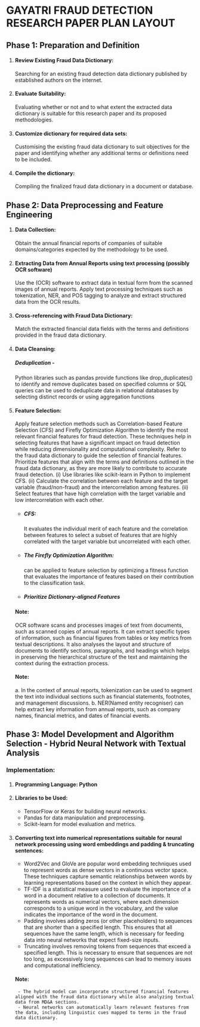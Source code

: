 <h1>GAYATRI FRAUD DETECTION RESEARCH PAPER PLAN LAYOUT</h1>

## Phase 1: Preparation and Definition

1. #### Review Existing Fraud Data Dictionary:
   Searching for an existing fraud detection data dictionary published by established authors on the internet.
2. #### Evaluate Suitability:
   Evaluating whether or not and to what extent the extracted data dictionary is suitable for this research paper and its proposed methodologies.
3. #### Customize dictionary for required data sets:
   Customising the existing fraud data dictionary to suit objectives for the paper and identifying whether any additional terms or definitions need to be included.
4. #### Compile the dictionary:
   Compiling the finalized fraud data dictionary in a document or
   database.

## Phase 2: Data Preprocessing and Feature Engineering

1.  #### Data Collection:
    Obtain the annual financial reports of companies of suitable domains/categories expected by the methodology to be used.
2.  #### Extracting Data from Annual Reports using text processing (possibly OCR software)
    Use the (OCR) software to extract data in textual form from the scanned images of annual reports. Apply text processing techniques such as tokenization, NER,
    and POS tagging to analyze and extract structured data from the
    OCR results.
3.  #### Cross-referencing with Fraud Data Dictionary:
    Match the extracted financial data fields with the terms and definitions provided in the fraud data dictionary.
4.  #### Data Cleansing:
    ##### Deduplication -
    Python libraries such as pandas provide functions like drop_duplicates() to identify and remove duplicates based on specified columns or SQL queries can be used to deduplicate data in relational databases by selecting distinct records or using aggregation functions
5.  #### Feature Selection:

    Apply feature selection methods such as Correlation-based
    Feature Selection (CFS) and Firefly Optimization Algorithm to identify the most
    relevant financial features for fraud detection. These techniques help in selecting
    features that have a significant impact on fraud detection while reducing dimensionality and computational complexity. Refer to the fraud data dictionary to guide the selection of financial features. Prioritize features that align with the terms and definitions outlined in the fraud data dictionary, as they are more likely to contribute to accurate fraud detection.
    (i) Use libraries like scikit-learn in Python to implement CFS.
    (ii) Calculate the correlation between each feature and the target variable (fraud/non-fraud) and the intercorrelation among features.
    (ii) Select features that have high correlation with the target variable and low intercorrelation with each other.

    - ##### CFS:
      It evaluates the individual merit of each feature and the correlation between features to select a subset of features that are highly correlated with the target variable but uncorrelated with each other.
    - ##### The Firefly Optimization Algorithm:
      can be applied to feature selection by optimizing a fitness function that evaluates the importance of features based on their contribution to the classification task.
    - ##### Prioritize Dictionary-aligned Features

    #### Note:

    OCR software scans and processes images of text from documents, such as scanned copies of annual reports. It can extract specific types of information, such as financial figures from tables or key metrics from textual descriptions. It also analyses the layout and structure of documents to identify sections, paragraphs, and headings which helps in preserving the hierarchical structure of the text and maintaining the context during the extraction process.

    #### Note:

    a. In the context of annual reports, tokenization can be used to segment the text into
    individual sections such as financial statements, footnotes, and management discussions.
    b. NER(Named entity recogniser) can help extract key information from annual
    reports, such as company names, financial metrics, and dates of financial events.

## Phase 3: Model Development and Algorithm Selection - Hybrid Neural Network with Textual Analysis

### Implementation:

1.  #### Programming Language: Python
2.  #### Libraries to be Used:
    - TensorFlow or Keras for building neural networks.
    - Pandas for data manipulation and preprocessing.
    - Scikit-learn for model evaluation and metrics.
3.  #### Converting text into numerical representations suitable for neural network processing using word embeddings and padding & truncating sentences:
    - Word2Vec and GloVe are popular word embedding techniques used to represent words as dense vectors in a continuous vector space. These techniques capture semantic relationships between words by learning representations based on the context in which they appear.
    - TF-IDF is a statistical measure used to evaluate the importance of a word in a document relative to a collection of documents. It represents words as numerical vectors, where each dimension corresponds to a unique word in the vocabulary, and the value indicates the importance of the word in the document.
    - Padding involves adding zeros (or other placeholders) to sequences that are shorter than a specified length. This ensures that all sequences have the same length, which is necessary for feeding data into neural networks that expect fixed-size inputs.
    - Truncating involves removing tokens from sequences that exceed a specified length. This is necessary to ensure that sequences are not too long, as excessively long sequences can lead to memory issues and computational inefficiency.
    #### Note:
         - The hybrid model can incorporate structured financial features aligned with the fraud data dictionary while also analyzing textual data from MD&A sections.
         - Neural networks can automatically learn relevant features from the data, including linguistic cues mapped to terms in the fraud data dictionary.
